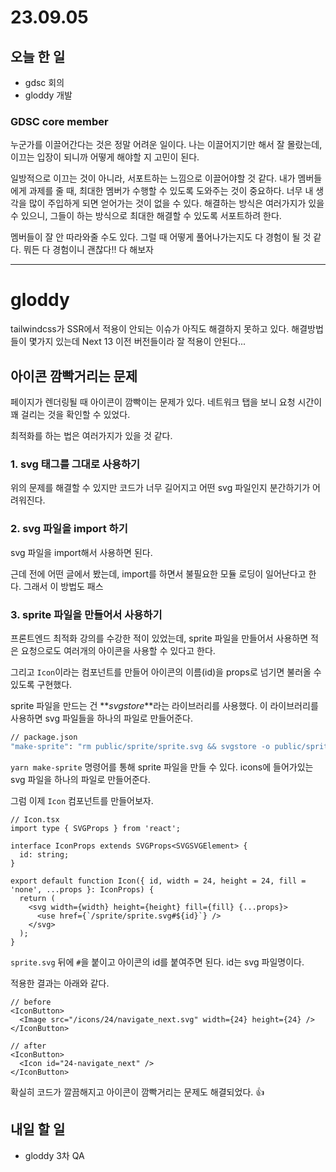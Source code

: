 # 23.09.05

## 오늘 한 일

- gdsc 회의
- gloddy 개발

### GDSC core member

누군가를 이끌어간다는 것은 정말 어려운 일이다. 나는 이끌어지기만 해서 잘 몰랐는데, 이끄는 입장이 되니까 어떻게 해야할 지 고민이 된다.

일방적으로 이끄는 것이 아니라, 서포트하는 느낌으로 이끌어야할 것 같다. 내가 멤버들에게 과제를 줄 때, 최대한 멤버가 수행할 수 있도록 도와주는 것이 중요하다. 너무 내 생각을 많이 주입하게 되면 얻어가는 것이 없을 수 있다. 해결하는 방식은 여러가지가 있을 수 있으니, 그들이 하는 방식으로 최대한 해결할 수 있도록 서포트하려 한다.

멤버들이 잘 안 따라와줄 수도 있다. 그럴 때 어떻게 풀어나가는지도 다 경험이 될 것 같다. 뭐든 다 경험이니 괜찮다!! 다 해보자

---

# gloddy

tailwindcss가 SSR에서 적용이 안되는 이슈가 아직도 해결하지 못하고 있다. 해결방법들이 몇가지 있는데 Next 13 이전 버전들이라 잘 적용이 안된다...

## 아이콘 깜빡거리는 문제

페이지가 렌더링될 때 아이콘이 깜빡이는 문제가 있다. 네트워크 탭을 보니 요청 시간이 꽤 걸리는 것을 확인할 수 있었다.

최적화를 하는 법은 여러가지가 있을 것 같다.

### 1. svg 태그를 그대로 사용하기

위의 문제를 해결할 수 있지만 코드가 너무 길어지고 어떤 svg 파일인지 분간하기가 어려워진다.

### 2. svg 파일을 import 하기

svg 파일을 import해서 사용하면 된다.

근데 전에 어떤 글에서 봤는데, import를 하면서 불필요한 모듈 로딩이 일어난다고 한다. 그래서 이 방법도 패스

### 3. sprite 파일을 만들어서 사용하기

프론트엔드 최적화 강의를 수강한 적이 있었는데, sprite 파일을 만들어서 사용하면 적은 요청으로도 여러개의 아이콘을 사용할 수 있다고 한다.

그리고 `Icon`이라는 컴포넌트를 만들어 아이콘의 이름(id)을 props로 넘기면 불러올 수 있도록 구현했다.

sprite 파일을 만드는 건 **_svgstore_**라는 라이브러리를 사용했다. 이 라이브러리를 사용하면 svg 파일들을 하나의 파일로 만들어준다.

```bash
// package.json
"make-sprite": "rm public/sprite/sprite.svg && svgstore -o public/sprite/sprite.svg public/sprite/icons/**/*.svg"
```

`yarn make-sprite` 명령어를 통해 sprite 파일을 만들 수 있다. icons에 들어가있는 svg 파일을 하나의 파일로 만들어준다.

그럼 이제 `Icon` 컴포넌트를 만들어보자.

```tsx
// Icon.tsx
import type { SVGProps } from 'react';

interface IconProps extends SVGProps<SVGSVGElement> {
  id: string;
}

export default function Icon({ id, width = 24, height = 24, fill = 'none', ...props }: IconProps) {
  return (
    <svg width={width} height={height} fill={fill} {...props}>
      <use href={`/sprite/sprite.svg#${id}`} />
    </svg>
  );
}
```

`sprite.svg` 뒤에 `#`을 붙이고 아이콘의 id를 붙여주면 된다. id는 svg 파일명이다.

적용한 결과는 아래와 같다.

```tsx
// before
<IconButton>
  <Image src="/icons/24/navigate_next.svg" width={24} height={24} />
</IconButton>

// after
<IconButton>
  <Icon id="24-navigate_next" />
</IconButton>
```

확실히 코드가 깔끔해지고 아이콘이 깜빡거리는 문제도 해결되었다. 👍

## 내일 할 일

- gloddy 3차 QA
